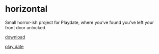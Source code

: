 # horizontal

Small horror-ish project for Playdate, where you've found you've left your front door unlocked.

[download](https://sun2.itch.io/horizontal)

[play.date](https://play.date/)
